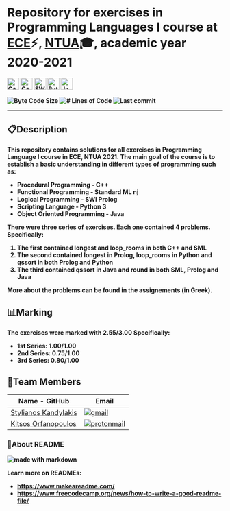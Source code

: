 # 

# <b> Repository for exercises in Programming Languages I course  at [ECE](https://www.ece.ntua.gr/en)⚡, [NTUA](https://www.ntua.gr/en)🎓, academic year 2020-2021


<img alt="C++" src = "https://img.shields.io/badge/C%2B%2B-00599C?style=for-the-badge&logo=c%2B%2B&logoColor=white" height="28"> <img alt="C++" src = "https://img.shields.io/badge/SMLnj-FA6F21?style=for-the-badge&logo=AWS Lambda&logoColor=white" height="28"> <img alt="SWI Prolog" src = "https://img.shields.io/badge/Swi Prolog-F21144?style=for-the-badge&logo=Hootsuite&logoColor=white" height="28"> <img alt="Python" src = "https://img.shields.io/badge/Python-1136AA?style=for-the-badge&logo=python&logoColor=white" height="28"> <img alt="Java" src = "https://img.shields.io/badge/Java-ED8B00?style=for-the-badge&logo=java&logoColor=white" height="28">

<img alt="Byte Code Size" src="https://img.shields.io/github/languages/code-size/kitsorfan/ProgLangI?color=red" />
<img alt="# Lines of Code" src="https://img.shields.io/tokei/lines/github/kitsorfan/ProgLangI?color=red" />
<img alt="Last commit" src="https://img.shields.io/github/last-commit/kitsorfan/ProgLangI?color=important" />



<hr>

## 📋**Description**

This repository contains solutions for all exercises in **Programming Language I** course in **ECE**, **NTUA** 2021. 
The main goal of the course is to establish a basic understanding in different types of programming such as:
- Procedural Programming - C++
- Functional Programming - Standard ML nj
- Logical Programming - SWI Prolog 
- Scripting Language - Python 3
- Object Oriented Programming - Java

There were three series of exercises. Each one contained 4 problems. Specifically:

1. The first contained **longest** and **loop_rooms** in both **C++** and **SML**
2. The second contained **longest** in **Prolog**, **loop_rooms** in **Python** and **qssort** in both **Prolog** and **Python**
2. The third contained **qssort** in **Java** and **round** in both **SML**, **Prolog** and **Java**

More about the problems can be found in the assignements (in Greek).

## **📊Marking**
The exercises were marked with 2.55/3.00
Specifically:
- 1st Series: **1.00/1.00**
- 2nd Series: **0.75/1.00**
- 3rd Series: **0.80/1.00**

## 👔Team Members

| Name - GitHub                                     | Email                   |
|----------------------------------------------------------------|-------------------------|
| [Stylianos Kandylakis](https://github.com/stylkand/) |  <a href = "mailto:stelkcand@gmail.com" target="_blank"><img alt="gmail" src = "https://img.shields.io/badge/Gmail-D14836?style=for-the-badge&logo=gmail&logoColor=white">   |
| [Kitsos Orfanopoulos](https://github.com/kitsorfan)               | <a href = "mailto:kitsorfan@protonmail.com" target="_blank"><img alt="protonmail" src = "https://img.shields.io/badge/ProtonMail-8B89CC?style=for-the-badge&logo=protonmail&logoColor=white" ></a>|


  
### **📑About README** 
<img alt="made with markdown" src ="https://img.shields.io/badge/Made%20with-Markdown-1f425f.svg">

Learn more on READMEs:
- https://www.makeareadme.com/
- https://www.freecodecamp.org/news/how-to-write-a-good-readme-file/



